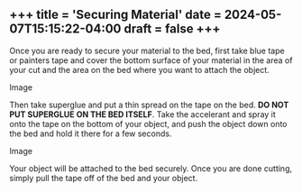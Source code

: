 +++
title = 'Securing Material'
date = 2024-05-07T15:15:22-04:00
draft = false
+++
---
Once you are ready to secure your material to the bed, first take blue tape or painters tape and cover the bottom surface of your material in the area of your cut and the area on the bed where you want to attach the object. 

Image

Then take superglue and put a thin spread on the tape on the bed. **DO NOT PUT SUPERGLUE ON THE BED ITSELF**. Take the accelerant and spray it onto the tape on the bottom of your object, and push the object down onto the bed and hold it there for a few seconds. 

Image

Your object will be attached to the bed securely. Once you are done cutting, simply pull the tape off of the bed and your object.
